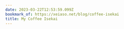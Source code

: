 ```yaml
---
date: 2023-03-22T12:53:59.099Z
bookmark_of: https://xeiaso.net/blog/coffee-isekai
title: My Coffee Isekai
---
```

